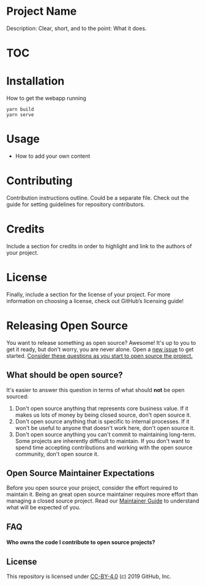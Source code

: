 # Project Name
Description: Clear, short, and to the point: What it does.

# TOC

# Installation
How to get the webapp running

```
yarn build
yarn serve
```

# Usage
* How to add your own content

# Contributing
Contribution instructions outline. Could be a separate file.
Check out the guide for setting guidelines for repository contributors.

# Credits
Include a section for credits in order to highlight and link to the authors of your project.

# License
Finally, include a section for the license of your project. For more information on choosing a license, check out GitHub’s licensing guide!









# Releasing Open Source

You want to release something as open source? Awesome! It's up to you to get it ready, but don't worry, you are never alone. Open a [new issue](issues/new?template=new-release.md) to get started. [Consider these questions as you start to open source the project.](docs/key-questions-for-choosing-projects.md)

## What should be open source?

It's easier to answer this question in terms of what should **not** be open sourced:

1. Don't open source anything that represents core business value.  If it makes us lots of money by being closed source, don't open source it.
2. Don't open source anything that is specific to internal processes. If it won't be useful to anyone that doesn't work here, don't open source it.
3. Don't open source anything you can't commit to maintaining long-term. Some projects are inherently difficult to maintain. If you don't want to spend time accepting contributions and working with the open source community, don't open source it.

## Open Source Maintainer Expectations

Before you open source your project, consider the effort required to maintain it. Being an great open source maintainer requires more effort than managing a closed source project. Read our [Maintainer Guide](docs/maintainers-guide.md) to understand what will be expected of you.

## FAQ

#### Who owns the code I contribute to open source projects?

## License

This repository is licensed under [CC-BY-4.0](../LICENSE) (c) 2019 GitHub, Inc.
